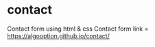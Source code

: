 # contact
Contact form using html &amp; css 
Contact form link = https://algooption.github.io/contact/

